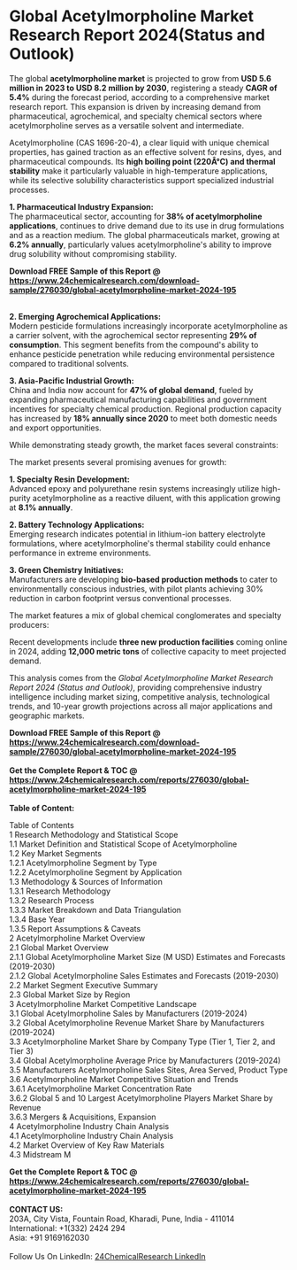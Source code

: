 <h1>Global Acetylmorpholine Market Research Report 2024(Status and Outlook)</h1><p>The global <strong>acetylmorpholine market</strong> is projected to grow from <strong>USD 5.6 million in 2023 to USD 8.2 million by 2030</strong>, registering a steady <strong>CAGR of 5.4%</strong> during the forecast period, according to a comprehensive market research report. This expansion is driven by increasing demand from pharmaceutical, agrochemical, and specialty chemical sectors where acetylmorpholine serves as a versatile solvent and intermediate.</p><p>Acetylmorpholine (CAS 1696-20-4), a clear liquid with unique chemical properties, has gained traction as an effective solvent for resins, dyes, and pharmaceutical compounds. Its <strong>high boiling point (220Â°C) and thermal stability</strong> make it particularly valuable in high-temperature applications, while its selective solubility characteristics support specialized industrial processes.</p><p><strong>1. Pharmaceutical Industry Expansion:</strong><br>
The pharmaceutical sector, accounting for <strong>38% of acetylmorpholine applications</strong>, continues to drive demand due to its use in drug formulations and as a reaction medium. The global pharmaceuticals market, growing at <strong>6.2% annually</strong>, particularly values acetylmorpholine's ability to improve drug solubility without compromising stability.</p><div><b>Download FREE Sample of this Report @ 
            <a href="https://www.24chemicalresearch.com/download-sample/276030/global-acetylmorpholine-market-2024-195">
            https://www.24chemicalresearch.com/download-sample/276030/global-acetylmorpholine-market-2024-195</a></b></div><br><p><strong>2. Emerging Agrochemical Applications:</strong><br>
Modern pesticide formulations increasingly incorporate acetylmorpholine as a carrier solvent, with the agrochemical sector representing <strong>29% of consumption</strong>. This segment benefits from the compound's ability to enhance pesticide penetration while reducing environmental persistence compared to traditional solvents.</p><p><strong>3. Asia-Pacific Industrial Growth:</strong><br>
China and India now account for <strong>47% of global demand</strong>, fueled by expanding pharmaceutical manufacturing capabilities and government incentives for specialty chemical production. Regional production capacity has increased by <strong>18% annually since 2020</strong> to meet both domestic needs and export opportunities.</p><p>While demonstrating steady growth, the market faces several constraints:</p><p>The market presents several promising avenues for growth:</p><p><strong>1. Specialty Resin Development:</strong><br>
Advanced epoxy and polyurethane resin systems increasingly utilize high-purity acetylmorpholine as a reactive diluent, with this application growing at <strong>8.1% annually</strong>.</p><p><strong>2. Battery Technology Applications:</strong><br>
Emerging research indicates potential in lithium-ion battery electrolyte formulations, where acetylmorpholine's thermal stability could enhance performance in extreme environments.</p><p><strong>3. Green Chemistry Initiatives:</strong><br>
Manufacturers are developing <strong>bio-based production methods</strong> to cater to environmentally conscious industries, with pilot plants achieving 30% reduction in carbon footprint versus conventional processes.</p><p>The market features a mix of global chemical conglomerates and specialty producers:</p><p>Recent developments include <strong>three new production facilities</strong> coming online in 2024, adding <strong>12,000 metric tons</strong> of collective capacity to meet projected demand.</p><p>This analysis comes from the <em>Global Acetylmorpholine Market Research Report 2024 (Status and Outlook)</em>, providing comprehensive industry intelligence including market sizing, competitive analysis, technological trends, and 10-year growth projections across all major applications and geographic markets.</p><div><b>Download FREE Sample of this Report @ 
            <a href="https://www.24chemicalresearch.com/download-sample/276030/global-acetylmorpholine-market-2024-195">
            https://www.24chemicalresearch.com/download-sample/276030/global-acetylmorpholine-market-2024-195</a></b></div><br><div><b>Get the Complete Report & TOC @ 
            <a href="https://www.24chemicalresearch.com/reports/276030/global-acetylmorpholine-market-2024-195">
            https://www.24chemicalresearch.com/reports/276030/global-acetylmorpholine-market-2024-195</a></b></div><br>
            <b>Table of Content:</b><p>Table of Contents<br />
1 Research Methodology and Statistical Scope<br />
1.1 Market Definition and Statistical Scope of Acetylmorpholine<br />
1.2 Key Market Segments<br />
1.2.1 Acetylmorpholine Segment by Type<br />
1.2.2 Acetylmorpholine Segment by Application<br />
1.3 Methodology & Sources of Information<br />
1.3.1 Research Methodology<br />
1.3.2 Research Process<br />
1.3.3 Market Breakdown and Data Triangulation<br />
1.3.4 Base Year<br />
1.3.5 Report Assumptions & Caveats<br />
2 Acetylmorpholine Market Overview<br />
2.1 Global Market Overview<br />
2.1.1 Global Acetylmorpholine Market Size (M USD) Estimates and Forecasts (2019-2030)<br />
2.1.2 Global Acetylmorpholine Sales Estimates and Forecasts (2019-2030)<br />
2.2 Market Segment Executive Summary<br />
2.3 Global Market Size by Region<br />
3 Acetylmorpholine Market Competitive Landscape<br />
3.1 Global Acetylmorpholine Sales by Manufacturers (2019-2024)<br />
3.2 Global Acetylmorpholine Revenue Market Share by Manufacturers (2019-2024)<br />
3.3 Acetylmorpholine Market Share by Company Type (Tier 1, Tier 2, and Tier 3)<br />
3.4 Global Acetylmorpholine Average Price by Manufacturers (2019-2024)<br />
3.5 Manufacturers Acetylmorpholine Sales Sites, Area Served, Product Type<br />
3.6 Acetylmorpholine Market Competitive Situation and Trends<br />
3.6.1 Acetylmorpholine Market Concentration Rate<br />
3.6.2 Global 5 and 10 Largest Acetylmorpholine Players Market Share by Revenue<br />
3.6.3 Mergers & Acquisitions, Expansion<br />
4 Acetylmorpholine Industry Chain Analysis<br />
4.1 Acetylmorpholine Industry Chain Analysis<br />
4.2 Market Overview of Key Raw Materials<br />
4.3 Midstream M</p><div><b>Get the Complete Report & TOC @ 
            <a href="https://www.24chemicalresearch.com/reports/276030/global-acetylmorpholine-market-2024-195">
            https://www.24chemicalresearch.com/reports/276030/global-acetylmorpholine-market-2024-195</a></b></div><br><b>CONTACT US:</b><br>
            203A, City Vista, Fountain Road, Kharadi, Pune, India - 411014<br>
            International: +1(332) 2424 294<br>
            Asia: +91 9169162030 <br><br>
            Follow Us On LinkedIn: <a href="https://www.linkedin.com/company/24chemicalresearch/">24ChemicalResearch LinkedIn</a>